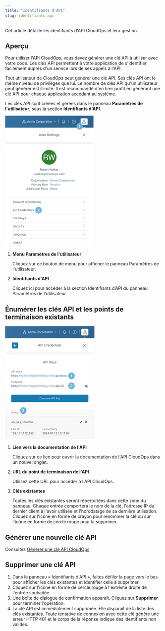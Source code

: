 ```yaml
---
title: "Identifiants d'API"
slug: identifiants-api
---
```



Cet article détaille les identifiants d'API CloudOps et leur gestion.

## Aperçu

Pour utiliser l'API CloudOps, vous devez générer une clé API à utiliser avec votre code. Les clés API permettent à votre application de s'identifier facilement auprès d'un service lors de ses appels à l'API.

Tout utilisateur de CloudOps peut générer une clé API. Ses clés API ont le même niveau de privilèges que lui. Le nombre de clés API qu'un utilisateur peut générer est illimité. Il est recommandé d'en tirer profit en générant une clé API pour chaque application accédant au système.

Les clés API sont créées et gérées dans le panneau **Paramètres de l'utilisateur**, sous la section **Identifiants d'API**.


![Capture d'écran du panneau Paramètres de l'utilisateur, avec les fonctionnalités pertinentes mises en évidence](/assets/api-credentials.png)

1.  **Menu Paramètres de l'utilisateur**

    Cliquez sur ce bouton de menu pour afficher le panneau Paramètres de l'utilisateur.

2.  **Identifiants d'API**

    Cliquez ici pour accéder à la section Identifiants d’API du panneau Paramètres de l'utilisateur.


## Énumérer les clés API et les points de terminaison existants

![Capture d'écran de la section Informations d'identification de l'API du panneau Paramètres utilisateur](/assets/api-credentials-list.png)

1.  **Lien vers la documentation de l'API**

    Cliquez sur ce lien pour ouvrir la documentation de l'API CloudOps dans un nouvel onglet.

2.  **URL du point de terminaison de l'API**

    Utilisez cette URL pour accéder à l'API CloudOps.

3.  **Clés existantes**

    Toutes les clés existantes seront répertoriées dans cette zone du panneau. Chaque entrée comportera le nom de la clé, l'adresse IP du dernier client à l'avoir utilisée et l'horodatage de sa dernière utilisation. Cliquez sur l'icône en forme de crayon pour renommer la clé ou sur l'icône en forme de cercle rouge pour la supprimer.


## Générer une nouvelle clé API

Consultez [Générer une clé API CloudOps](../how-to/how-to-cloudmc-api-key).

## Supprimer une clé API

1. Dans le panneau « Identifiants d'API », faites défiler la page vers le bas pour afficher les clés existantes et identifier celle à supprimer.
2. Cliquez sur l'icône en forme de cercle rouge à l'extrême droite de l'entrée souhaitée.
3. Une boîte de dialogue de confirmation apparaît. Cliquez sur **Supprimer** pour terminer l'opération.
4. La clé API est immédiatement supprimée. Elle disparaît de la liste des clés existantes. Toute tentative de connexion avec cette clé génère une erreur HTTP 401 et le corps de la réponse indique des identifiants non valides.
